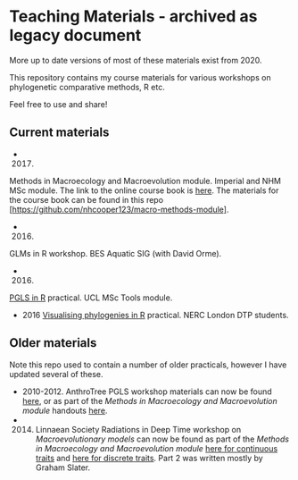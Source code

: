 # Teaching Materials - archived as legacy document

More up to date versions of most of these materials exist from 2020.

This repository contains my course materials for various workshops on phylogenetic comparative methods, R etc.

Feel free to use and share!

## Current materials
* 2017. 
Methods in Macroecology and Macroevolution module. 
Imperial and NHM MSc module. 
The link to the online course book is [here](https://nhcooper123.github.io/macro-methods-module/).
The materials for the course book can be found in this repo [https://github.com/nhcooper123/macro-methods-module].
* 2016. 
GLMs in R workshop. 
BES Aquatic SIG (with David Orme). 
* 2016. 
[PGLS in R](https://rawgit.com/nhcooper123/TeachingMaterials/master/MSc_UCL/PGLSinR.html) practical. UCL MSc Tools module.
* 2016 
[Visualising phylogenies in R](https://rawgit.com/nhcooper123/TeachingMaterials/master/PhD_Museum/VisualisingPhylo.html) practical.
NERC London DTP students.

## Older materials
Note this repo used to contain a number of older practicals, however I have updated several of these.

* 2010-2012. AnthroTree PGLS workshop materials can now be found [here](https://rawgit.com/nhcooper123/TeachingMaterials/master/MSc_UCL/PGLSinR.html), or as part of the *Methods in Macroecology and Macroevolution module* handouts [here](https://nhcooper123.github.io/macro-methods-module/phylogenetic-generalised-least-squares-pgls-in-r.html).
* 2014. Linnaean Society Radiations in Deep Time workshop on *Macroevolutionary models* can now be found as part of the *Methods in Macroecology and Macroevolution module* [here for continuous traits](https://nhcooper123.github.io/macro-methods-module/macroevolutionary-models-in-r-part-1-continuous-traits.html) and [here for discrete traits](https://nhcooper123.github.io/macro-methods-module/macroevolutionary-models-in-r-part-2-discrete-traits.html). Part 2 was written mostly by Graham Slater.
